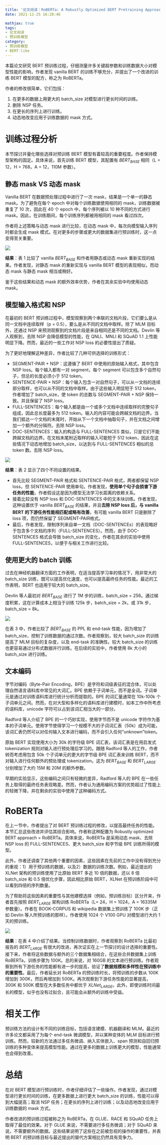 ```yaml
---
title: '论文阅读：RoBERTa: A Robustly Optimized BERT Pretraining Approach'
date: 2021-11-25 16:28:46

mathjax: true
tags:
- 论文阅读
- 预训练模型
category:
- 预训练模型
- BERT-like
---
```


本篇论文研究 BERT 预训练过程，仔细测量许多关键超参数和训练数据大小对模型性能的影响，作者发现 vanilla BERT 的训练不够充分，并提出了一个改进的训练 BERT 模型的配方，称之为 RoBERTa。

作者的修改很简单，它们包括：

1. 在更多的数据上用更大的 batch_size 对模型进行更长时间的训练。
2. 删除 NSP 任务。
3. 在更长的序列上进行训练。
4. 动态地改变应用于训练数据的 mask 方式。

# 训练过程分析

本节探讨并量化哪些选择对预训练 BERT 模型有着较高的重要程度。作者保持模型架构的固定。具体来说，首先训练 BERT 模型，其配置有 $BERT_{BASE}$ 相同（L = 12，H = 768，A = 12，110M 参数）。

## 静态 mask VS 动态 mask

Vanilla BERT 在数据预处理过程中进行了一次 mask，结果是一个单一的静态 mask。为了避免在每个 epoch 中对每个训练数据使用相同的 mask，训练数据被重复了 10 次，因此在 40 个 epoch 中，每个序列被以 10 种不同的方式进行 mask。因此，在训练期间，每个训练序列都被用相同的 mask 看过四次。

作者将上述策略与动态 mask 进行比较，在动态 mask 中，每次向模型输入序列时都会生成 mask 模式。在对更多的步骤或更大的数据集进行预训练时，这一点变得至关重要。

![](https://secure2.wostatic.cn/static/5N1d1dwc4Fp2HZKiQUd6Lp/image.png?auth_key=1719822285-iGLTPrYW92gcd1aLRqGhaL-0-a872b10db67eb527097d623f45131ab2)

**结果**：表 1 比较了 vanilla $BERT_{BASE}$ 和作者用静态或动态 mask 重新实现的结果。作者发现，对静态 mask 的重新实现与 vanilla BERT 模型的表现相似，而动态 mask 与静态 mask 相当或稍好。

鉴于这些结果和动态 mask 的额外效率优势，作者在其余实验中均使用动态 mask。

## 模型输入格式和 NSP

在最初的 BERT 预训练过程中，模型观察到两个串联的文档片段，它们要么是从同一文档中连续取样（p = 0.5），要么是从不同的文档中取样。除了 MLM 目标外，还通过 NSP 来预测观察到的文档片段是来自相同还是不同的文档。Devlin 等人观察到，去除 NSP 会降低模型的性能，在 QNLI、MNLI 和 SQuAD 1.1 上性能明显下降。然而，最近的一些工作对 NSP loss 的必要性提出了质疑。

为了更好地理解这种差异，作者比较了几种可供选择的训练形式：

- SEGMENT-PAIR + NSP：这遵循了 BERT 中使用的原始输入格式，其中包含 NSP loss。每个输入都有一对 segment，每个 segment 可以包含多个自然句子，但总的长度必须小于 512 token。
- SENTENCE-PAIR + NSP：每个输入包含一对自然句子，可以从一文档的连续部分取样，也可以从不同的文档中取样。由于这些输入明显短于 512 token，作者增加了 batch_size，使 token 的总数与 SEGMENT-PAIR + NSP 保持一致。并且保留了 NSP loss。
- FULL-SENTENCES：每个输入都是由一个或多个文档中连续取样的完整句子组成，因此总长度最多为 512 token。输入的内容可能会跨越文档的边界。当我们抵达一个文档的末尾时，开始从下一个文档中抽取句子，并在文档之间增加一个额外的分隔符。去除 NSP loss。
- DOC-SENTENCES：输入的构造与 FULL-SENTENCES 类似，只是它们不能跨越文档的边界。在文档末尾附近取样的输入可能短于 512 token，因此在这些情况下动态地增加 batch_size，以达到与 FULL-SENTENCES 相似的总 token 数。去除 NSP loss。

![](https://markdown-picture-clvsit.oss-cn-hangzhou.aliyuncs.com/nlp/paper/RoBERTa%20A%20Robustly%20Optimized%20BERT%20Pretraining%20Approach/Table%202.png)

**结果**：表 2 显示了四个不同设置的结果。

- 首先比较 SEGMENT-PAIR 格式和 SENTENCE-PAIR 格式，两者都保留 NSP loss，但 SENTENCE-PAIR 使用单句。作者发现，**使用单个句子会损害下游任务的性能**，作者假设这是因为模型无法学习长距离的依赖关系。
- 接着比较没有 NSP loss 和 DOC-SENTENCES 中的文本块训练。作者发现，这种设置优于 vanilla $BERT_{BASE}$ 的结果，并且**去除 NSP loss 后，与 vanilla BERT 的下游任务性能相匹配或略有改善**。有可能 vanilla BERT 只是删除了 loss 项，而仍然保留了 SEGMENT-PAIR格式。
- 最后，作者发现，限制序列来自单一文档（DOC-SENTENCEs）的表现略好于包含多个文档的序列（FULL-SENTENCES）。然而，由于 DOC-SENTENCES 格式会导致 batch_size 的变化，作者在其余的实验中使用 FULL-SENTENCES，以便于与相关工作进行比较。

## 使用更大的 batch 训练

过去在神经机器翻译方面的工作表明，在适当提高学习率的情况下，用非常大的 batch_size 训练，既可以提高优化速度，也可以提高最终任务的性能。最近的工作表明，BERT 也适用于较大的 batch_size。

Devlin 等人最初对 $BERT_{BASE}$ 进行了 1M 步的训练，batch_size = 256。通过梯度积累，这在计算成本上相当于训练 125k 步，batch_size = 2k，或 31k 步，batch_size = 8k。

![](https://markdown-picture-clvsit.oss-cn-hangzhou.aliyuncs.com/nlp/paper/RoBERTa%20A%20Robustly%20Optimized%20BERT%20Pretraining%20Approach/Table%203.png)

在表 3 中，作者比较了 $BERT_{BASE}$ 的 PPL 和 end-task 性能，因为增加了 batch_size，控制了训练数据的通过次数。作者观察到，较大 batch_size 的训练提高了 MLM 目标的复杂度，以及 end-task 的准确性。较大 batch_size 的训练也更容易通过分布式数据并行训练。在后续的实验中，作者使用 8k 大小的batch_size 进行训练。

## 文本编码

字节对编码（Byte-Pair Encoding，BPE）是字符和词级表征的混合体，可以处理自然语言语料库中常见的大词汇。BPE 依赖于子词单元，而不是全词。子词单元是通过对训练语料库进行统计分析而提取的。BPE 的词汇量通常在 10k-100k 个子词单元之间。然而，在对大型和多样化的语料库进行建模时，如本工作中所考虑的语料库，unicode 字符可以占到该词汇相当大的一部分。

Radford 等人介绍了 BPE 的一个巧妙实现，使用字节而不是 unicode 字符作为基本的子词单元。使用字节使得学习一个规模不大的子词词汇表（50k）成为可能，该词汇表仍然可以对任何输入文本进行编码，而不会引入任何“unknown”token。

原始 BERT 实现使用大小为 30k 的字符级 BPE 词汇表，该词汇表是在用启发式 tokenization 规则对输入进行预处理后学习的。跟随 Radford 等人的工作，作者转而考虑用包含 50k 个子词单元的更大的字节级 BPE 词汇表来训练 BERT，而不对输入进行任何额外的预处理或 tokenization。这为 $BERT_{BASE}$ 和 $BERT_{LARGE}$ 分别增加了大约 15M 和 20M 的额外参数。

早期的实验显示，这些编码之间只有轻微的差异，Radford 等人的 BPE 在一些任务上取得的最终任务表现略差。然而，作者认为通用编码方案的优势超过了性能上的轻微下降，并在剩余的实验中使用了这种编码方式。

# RoBERTa

在上一节中，作者提出了对 BERT 预训练过程的修改，以提高最终任务的性能。本节汇总这些改进并评估其综合影响。作者称这种配置为 Robustly optimized BERT approach = RoBERTa。具体来说，RoBERTa 是采用动态 mask、去除 NSP loss 的 FULL-SENTENCES、更大 batch_size 和字节级 BPE 训练所得的模型。

此外，作者还调查了其他两个重要的因素，这些因素在先前的工作中没有得到充分的重视：1）用于预训练的数据，以及2）数据的训练次数。例如，最近提出的 XLNet 架构的预训练使用了比原始 BERT 多近 10 倍的数据，还以 8 倍 batch_size 和 0.5 倍优化步骤，因此相比原始 BERT，XLNet 在预训练阶段中可以看到四倍的序列数量。

为了帮助将这些因素的重要性与其他建模选择（例如，预训练目标）区分开来，作者首先按照 $BERT_{LARGE}$ 架构训练 RoBERTa（L= 24，H = 1024，A = 16335M 参数量）。作者在 BOOK-CORPUS 和 wikipedia 数据集上预训练了 100K 步（正如 Devlin 等人所预训练的那样）。作者使用 1024 个 V100 GPU 对模型进行大约 1 天的预训练。

![](https://markdown-picture-clvsit.oss-cn-hangzhou.aliyuncs.com/nlp/paper/RoBERTa%20A%20Robustly%20Optimized%20BERT%20Pretraining%20Approach/Table%204.png)

**结果**：在表 4 中介绍了结果。当控制训练数据时，作者观察到 RoBERTa 比最初报告的 $BERT_{LARGE}$ 有很大的改进，再次证实在上一节探讨的设计选择的重要性。接下来，作者将这些数据与额外的三个数据集相结合，在这些合并数据集上训练 RoBERTa，训练步骤为 100K。总的来说，对 160GB 的文本进行预训练。作者观察到所有下游任务的性能都有进一步的提高，验证了**数据规模和多样性在预训练中的重要性**。最后，作者延长对 RoBERTa 的预训练时长，将预训练的步数从 100K 增加到 300K，然后再增加到 500K。再次观察到下游任务性能的显著提高，300K 和 500K 模型在大多数任务中都优于 $XLNet_{LARGE}$。此外，即使训练时间最长的模型，似乎也没有过拟合，且可能会从额外的训练中受益。

# 相关工作

预训练方法的设计有不同的训练目标，包括语言建模、机器翻译和 MLM。最近的许多论文都采用了为每个 end-task 微调模型，并以某种变体的 MLM 目标进行预训练。然而，较新的方法通过多任务微调、纳入实体嵌入、span 预测和自回归预训练的多种变体来提高模型性能。通过在更多的数据上训练更大的模型，性能通常也会得到改善。

# 总结

在对 BERT 模型进行预训练时，作者仔细评估了一些操作。作者发现，通过对模型进行更长时间的训练，在更多数据上进行更大 batch_size 的训练，性能可以得到大幅提高；取消 NSP 任务；在更长的序列上进行训练；以及动态地改变应用于训练数据的 mask 方式。

作者改进的预训练过程被称之为 RoBERTa，在 GLUE、RACE 和 SQuAD 任务上取得了最佳的效果。对于 GLUE 来说，不需要进行多任务微调；对于 SQuAD 来说，不需要额外的数据。这些结果说明了这些在之前被忽视的操作的重要性，并表明 BERT 的预训练目标与最近提出的替代方案相比仍然具有竞争力。
